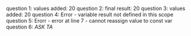 question 1: values added: 20
question 2: final result: 20
question 3: values added: 20
question 4: Error - variable result not defined in this scope
question 5: Erorr - error at line 7 - cannot reassign value to const var
question 6: *ASK TA*